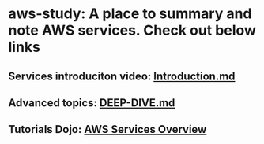 # aws-study: A place to summary and note AWS services. Check out below links

## Services introduciton video: [Introduction.md](Introduction.md)
## Advanced topics: [DEEP-DIVE.md](DEEP-DIVE.md)

## Tutorials Dojo: [ AWS Services Overview](https://youtube.com/playlist?list=PLtyzfvRY2Gcme_aC4jk_3QDIObISjQkgd)
